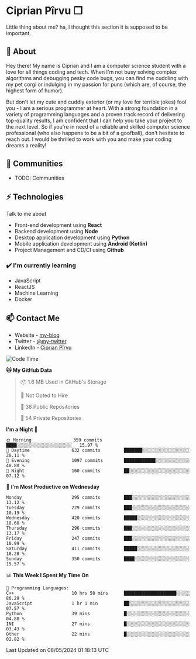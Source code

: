 # Ciprian Pîrvu ❐

Little thing about me? ha, I thought this section it is supposed to be important.

## 🧐 About

Hey there! My name is Ciprian and I am a computer science student with a love for all things coding and tech. When I'm not busy solving complex algorithms and debugging pesky code bugs, you can find me cuddling with my pet corgi or indulging in my passion for puns (which are, of course, the highest form of humor).

But don't let my cute and cuddly exterior (or my love for terrible jokes) fool you - I am a serious programmer at heart. With a strong foundation in a variety of programming languages and a proven track record of delivering top-quality results, I am confident that I can help you take your project to the next level. So if you're in need of a reliable and skilled computer science professional (who also happens to be a bit of a goofball), don't hesitate to reach out. I would be thrilled to work with you and make your coding dreams a reality!

## 👯 Communities

-   TODO: Communities

## ⚡ Technologies

Talk to me about

-   Front-end development using **React**
-   Backend development using **Node**
-   Desktop application development using **Python**
-   Mobile application development using **Android (Kotlin)**
-   Project Management and CD/CI using **Github**

### ✔️ I'm currently learning

-   JavaScript
-   ReactJS
-   Machine Learning
-   Docker

## 📫 Contact Me

-   Website - [my-blog]()
-   Twitter - [@my-twitter]()
-   LinkedIn - [Ciprian Pîrvu](https://www.linkedin.com/in/p%C3%AErvu-ciprian-cristian-4415991b1/)

<!--START_SECTION:waka-->
![Code Time](http://img.shields.io/badge/Code%20Time-2%2C026%20hrs%2049%20mins-blue)

**🐱 My GitHub Data** 

> 📦 1.6 MB Used in GitHub's Storage 
 > 
> 🚫 Not Opted to Hire
 > 
> 📜 38 Public Repositories 
 > 
> 🔑 54 Private Repositories 
 > 
**I'm a Night 🦉** 

```text
🌞 Morning                359 commits         ████░░░░░░░░░░░░░░░░░░░░░   15.97 % 
🌆 Daytime                632 commits         ███████░░░░░░░░░░░░░░░░░░   28.11 % 
🌃 Evening                1097 commits        ████████████░░░░░░░░░░░░░   48.80 % 
🌙 Night                  160 commits         ██░░░░░░░░░░░░░░░░░░░░░░░   07.12 % 
```
📅 **I'm Most Productive on Wednesday** 

```text
Monday                   295 commits         ███░░░░░░░░░░░░░░░░░░░░░░   13.12 % 
Tuesday                  229 commits         ███░░░░░░░░░░░░░░░░░░░░░░   10.19 % 
Wednesday                420 commits         █████░░░░░░░░░░░░░░░░░░░░   18.68 % 
Thursday                 296 commits         ███░░░░░░░░░░░░░░░░░░░░░░   13.17 % 
Friday                   247 commits         ███░░░░░░░░░░░░░░░░░░░░░░   10.99 % 
Saturday                 411 commits         █████░░░░░░░░░░░░░░░░░░░░   18.28 % 
Sunday                   350 commits         ████░░░░░░░░░░░░░░░░░░░░░   15.57 % 
```


📊 **This Week I Spent My Time On** 

```text
💬 Programming Languages: 
C++                      10 hrs 50 mins      ████████████████████░░░░░   80.29 % 
JavaScript               1 hr 1 min          ██░░░░░░░░░░░░░░░░░░░░░░░   07.57 % 
Python                   39 mins             █░░░░░░░░░░░░░░░░░░░░░░░░   04.88 % 
INI                      27 mins             █░░░░░░░░░░░░░░░░░░░░░░░░   03.43 % 
Other                    22 mins             █░░░░░░░░░░░░░░░░░░░░░░░░   02.82 % 
```


 Last Updated on 08/05/2024 01:18:13 UTC
<!--END_SECTION:waka-->
